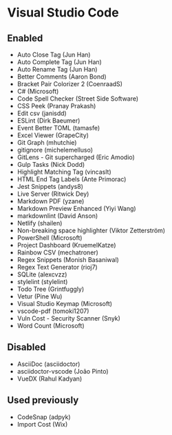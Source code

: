 # Visual Studio Code

## Enabled

* Auto Close Tag (Jun Han)
* Auto Complete Tag (Jun Han)
* Auto Rename Tag (Jun Han)
* Better Comments (Aaron Bond)
* Bracket Pair Colorizer 2 (CoenraadS)
* C# (Microsoft)
* Code Spell Checker (Street Side Software)
* CSS Peek (Pranay Prakash)
* Edit csv (janisdd)
* ESLint (Dirk Baeumer)
* Event Better TOML (tamasfe)
* Excel Viewer (GrapeCity)
* Git Graph (mhutchie)
* gitignore (michelemelluso)
* GitLens - Git supercharged (Eric Amodio)
* Gulp Tasks (Nick Dodd)
* Highlight Matching Tag (vincaslt)
* HTML End Tag Labels (Ante Primorac)
* Jest Snippets (andys8)
* Live Server (Ritwick Dey)
* Markdown PDF (yzane)
* Markdown Preview Enhanced (Yiyi Wang)
* markdownlint (David Anson)
* Netlify (shailen)
* Non-breaking space highlighter (Viktor Zetterström)
* PowerShell (Microsoft)
* Project Dashboard (KruemelKatze)
* Rainbow CSV (mechatroner)
* Regex Snippets (Monish Basaniwal)
* Regex Text Generator (rioj7)
* SQLite (alexcvzz)
* stylelint (stylelint)
* Todo Tree (Grintfuggly)
* Vetur (Pine Wu)
* Visual Studio Keymap (Microsoft)
* vscode-pdf (tomoki1207)
* Vuln Cost - Security Scanner (Snyk)
* Word Count (Microsoft)

## Disabled

* AsciiDoc (asciidoctor)
* asciidoctor-vscode (João Pinto)
* VueDX (Rahul Kadyan)

## Used previously

* CodeSnap (adpyk)
* Import Cost (Wix)
